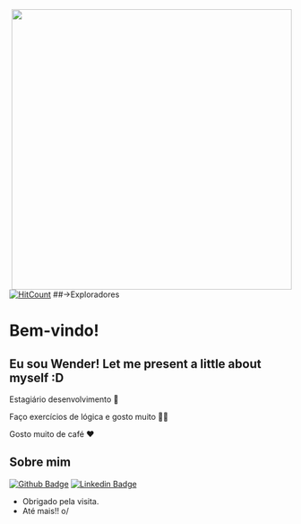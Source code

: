 <img align="right" width="500" height="500" src="https://media.giphy.com/media/1n67EigjECnOUc6rhS/giphy.gif">

[![HitCount](http://hits.dwyl.com/wenderzb/https://githubcom/wenderzb/wenderzb.svg)](http://hits.dwyl.com/wenderzb/https://githubcom/wenderzb/wenderzb) ##->Exploradores
# Bem-vindo!
## Eu sou Wender! Let me present a little about myself :D

Estagiário desenvolvimento :robot:

Faço exercícios de lógica e gosto muito  :man_technologist:

Gosto muito de café :heart:


## Sobre mim 

[![Github Badge](https://img.shields.io/badge/-Github-000?style=flat-square&logo=Github&logoColor=white&link=https://github.com/wenderzb)](https://github.com/wenderzb)
[![Linkedin Badge](https://img.shields.io/badge/-LinkedIn-blue?style=flat-square&logo=Linkedin&logoColor=white&link=https://www.linkedin.com/in/wender-batista/)](https://www.linkedin.com/in/wender-batista/)


- Obrigado pela visita. 
- Até mais!! o/
